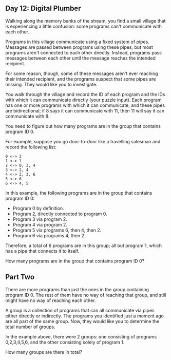 ## Day 12: Digital Plumber ##

Walking along the memory banks of the stream, you find a small village that is experiencing a little 
confusion: some programs can't communicate with each other.

Programs in this village communicate using a fixed system of pipes. Messages are passed between 
programs using these pipes, but most programs aren't connected to each other directly. Instead, 
programs pass messages between each other until the message reaches the intended recipient.

For some reason, though, some of these messages aren't ever reaching their intended recipient, and 
the programs suspect that some pipes are missing. They would like you to investigate.

You walk through the village and record the ID of each program and the IDs with which it can 
communicate directly (your puzzle input). Each program has one or more programs with which it can 
communicate, and these pipes are bidirectional; if 8 says it can communicate with 11, then 11 will 
say it can communicate with 8.

You need to figure out how many programs are in the group that contains program ID 0.

For example, suppose you go door-to-door like a travelling salesman and record the following list:

```
0 <-> 2
1 <-> 1
2 <-> 0, 3, 4
3 <-> 2, 4
4 <-> 2, 3, 6
5 <-> 6
6 <-> 4, 5
```

In this example, the following programs are in the group that contains program ID 0:

* Program 0 by definition.
* Program 2, directly connected to program 0.
* Program 3 via program 2.
* Program 4 via program 2.
* Program 5 via programs 6, then 4, then 2.
* Program 6 via programs 4, then 2.

Therefore, a total of 6 programs are in this group; all but program 1, which has a pipe that 
connects it to itself.

How many programs are in the group that contains program ID 0?

## Part Two ##

There are more programs than just the ones in the group containing program ID 0. The rest of them 
have no way of reaching that group, and still might have no way of reaching each other.

A group is a collection of programs that can all communicate via pipes either directly or 
indirectly. The programs you identified just a moment ago are all part of the same group. Now, they 
would like you to determine the total number of groups.

In the example above, there were 2 groups: one consisting of programs 0,2,3,4,5,6, and the other 
consisting solely of program 1.

How many groups are there in total?
